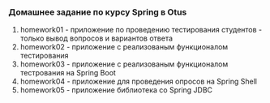 ### Домашнее задание по курсу Spring в Otus

1. homework01 - приложение по проведению тестирования студентов - только вывод вопросов и вариантов ответа
2. homework02 - приложение с реализованым функционалом тестирования
3. homework03 - приложение с реализованым функционалом тестрования на Spring Boot
4. homework04 - приложение для проведения опросов на Spring Shell
5. homework05 - приложение библиотека co Spring JDBC